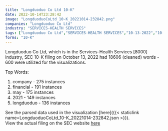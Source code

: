 ```yaml
---
title: "Longduoduo Co Ltd 10-K"
date: 2022-10-14T23:28:42
image: "LongduoduoCoLtd_10-K_20221014-232842.png"
companies: "Longduoduo Co Ltd"
industry: "SERVICES-HEALTH SERVICES"
tags: ["Longduoduo Co Ltd","SERVICES-HEALTH SERVICES","10-13-2022","10-K"]
forms: "10-K"
---
```

Longduoduo Co Ltd, which is in the Services-Health Services [8000] industry, SEC 10-K filing on October 13, 2022 had 18606 (cleaned) words - 600 were utilized for the visualizations.

Top Words:
1. company - 275 instances
2. financial - 191 instances
3. may - 175 instances
4. 2021 - 149 instances
5. longduoduo - 136 instances


See the parsed data used in the visualization [here]({{< staticlink name=LongduoduoCoLtd_10-K_20221014-232842.json >}}).  
View the actual filing on the SEC website [here](https://www.sec.gov/Archives/edgar/data/1892316/0001213900-22-063656.txt)